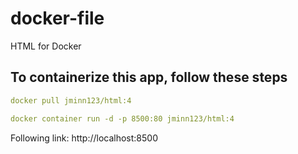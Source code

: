 # docker-file
HTML for Docker

## To containerize this app, follow these steps

```Yaml
docker pull jminn123/html:4

docker container run -d -p 8500:80 jminn123/html:4

```


Following link:
http://localhost:8500
